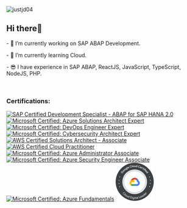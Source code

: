 <p align="left"> <img src="https://komarev.com/ghpvc/?username=justjd04" alt="justjd04" /> </p>


<h2>Hi there👋</h2> 


<p>- 🤫 I’m currently working on SAP ABAP Development.</p>
<p>- 😤 I’m currently learning Cloud.</p>
<p>- 😎 I have experience in SAP ABAP, ReactJS, JavaScript, TypeScript, NodeJS, PHP.</p>

<br />

<h3>Certifications:</h3>


[![SAP Certified Development Specialist - ABAP for SAP HANA 2.0](https://images.credly.com/size/100x100/images/c404c861-c9d8-49d5-aa48-1e69fdb83f04/E_HANAAW_16.png)](https://www.credly.com/badges/09c44e7b-528a-4d52-bcfd-51ddb65c54ef "SAP Certified Development Specialist - ABAP for SAP HANA 2.0")
[![Microsoft Certified: Azure Solutions Architect Expert](https://images.credly.com/size/100x100/images/987adb7e-49be-4e24-b67e-55986bd3fe66/azure-solutions-architect-expert-600x600.png)](https://www.credly.com/badges/e245a24e-aae3-45c5-ac55-11843d673561 "Microsoft Certified: Azure Solutions Architect Expert")
[![Microsoft Certified: DevOps Engineer Expert](https://images.credly.com/size/100x100/images/c3ab66f8-5d59-4afa-a6c2-0ba30a1989ca/CERT-Expert-DevOps-Engineer-600x600.png)](https://www.credly.com/badges/8317b90d-9f0e-4800-a760-905b6c0b27a0 "Microsoft Certified: DevOps Engineer Expert")
[![Microsoft Certified: Cybersecurity Architect Expert](https://images.credly.com/size/100x100/images/0ba22331-acf9-4e8a-8ce3-b4cc3d376040/image.png)](https://www.credly.com/badges/8e23d92a-e3ea-4b04-8041-02bc3b8e685f "Microsoft Certified: Cybersecurity Architect Expert")
[![AWS Certified Solutions Architect - Associate](https://images.credly.com/size/100x100/images/0e284c3f-5164-4b21-8660-0d84737941bc/image.png)](https://www.credly.com/badges/c890b83c-11f0-4b42-b589-8c37d2def895 "AWS Certified Solutions Architect - Associate")
[![AWS Certified Cloud Practitioner](https://images.credly.com/size/100x100/images/00634f82-b07f-4bbd-a6bb-53de397fc3a6/image.png)](https://www.credly.com/badges/6f0bceb3-da50-4d6c-b249-cc526c045d95 "AWS Certified Cloud Practitioner")
[![Microsoft Certified: Azure Administrator Associate](https://images.credly.com/size/100x100/images/336eebfc-0ac3-4553-9a67-b402f491f185/azure-administrator-associate-600x600.png)](https://www.credly.com/badges/82be0d7b-c809-4730-98cb-c0de759efeb4 "Microsoft Certified: Azure Administrator Associate")
[![Microsoft Certified: Azure Security Engineer Associate](https://images.credly.com/size/100x100/images/1ad16b6f-2c71-4a2e-ae74-ec69c4766039/azure-security-engineer-associate600x600.png)](https://www.credly.com/badges/d26d7421-0c50-4cf0-add8-3c190964abef "Microsoft Certified: Azure Security Engineer Associate")
[![Microsoft Certified: Azure Fundamentals](https://images.credly.com/size/100x100/images/be8fcaeb-c769-4858-b567-ffaaa73ce8cf/image.png)](https://www.credly.com/badges/2fa25906-5cd4-4784-a4a4-66806bb0be1d "Microsoft Certified: Azure Fundamentals")
[![Google Cloud Certified Cloud Digital Leader](https://github.com/justjd04/justjd04/blob/main/gcp_cdl.jpg?raw=true)](https://www.credential.net/409c4a1a-58f1-419a-ac84-617c6c1a8cb7 "Google Cloud Certified Cloud Digital Leader")




<!--
**justjd04/justjd04** is a ✨ _special_ ✨ repository because its `README.md` (this file) appears on your GitHub profile.

Here are some ideas to get you started:

- 🔭 I’m currently working on ...
- 🌱 I’m currently learning ...
- 👯 I’m looking to collaborate on ...
- 🤔 I’m looking for help with ...
- 💬 Ask me about ...
- 📫 How to reach me: ...
- 😄 Pronouns: ...
- ⚡ Fun fact: ...
-->


